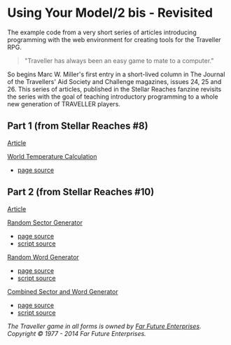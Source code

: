 # Using Your Model/2 bis - Revisited

The example code from a very short series of articles introducing programming with 
the web environment for creating tools for the Traveller RPG.

>  "Traveller has always been an easy game to mate to a computer."

So begins Marc W. Miller's first entry in a short-lived column in The Journal of the Travellers' Aid Society and Challenge magazines, issues 24, 25 and 26. This series of articles, published in the Stellar Reaches fanzine revisits the series with the goal of teaching introductory programming to a whole new generation of TRAVELLER players.

## Part 1 (from Stellar Reaches #8)

[Article](https://github.com/inexorabletash/model2/blob/master/article1/content.md)

[World Temperature Calculation](https://inexorabletash.github.io/model2/article1/tempcalc.html)

* [page source](https://github.com/inexorabletash/model2/blob/master/article1/tempcalc.html)

## Part 2 (from Stellar Reaches #10)

[Article](https://github.com/inexorabletash/model2/blob/master/article2/content.md)

[Random Sector Generator](https://inexorabletash.github.io/model2/article2/sectorgen.html)

* [page source](https://github.com/inexorabletash/model2/blob/master/article2/sectorgen.html)
* [script source](https://github.com/inexorabletash/model2/blob/master/article2/sectorgen.js)

[Random Word Generator](https://inexorabletash.github.io/model2/article2/wordgen.html)

* [page source](https://github.com/inexorabletash/model2/blob/master/article2/wordgen.html)
* [script source](https://github.com/inexorabletash/model2/blob/master/article2/wordgen.js)

[Combined Sector and Word Generator](https://inexorabletash.github.io/model2/article2/sectorgen2.html)

* [page source](https://github.com/inexorabletash/model2/blob/master/article2/sectorgen2.html)
* [script source](https://github.com/inexorabletash/model2/blob/master/article2/sectorgen2.js)

_The Traveller game in all forms is owned by [Far Future Enterprises](http://farfuture.net/). Copyright © 1977 - 2014 Far Future Enterprises._
